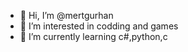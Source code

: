 - 👋 Hi, I’m @mertgurhan
- 👀 I’m interested in codding and games
- 🌱 I’m currently learning c#,python,c
